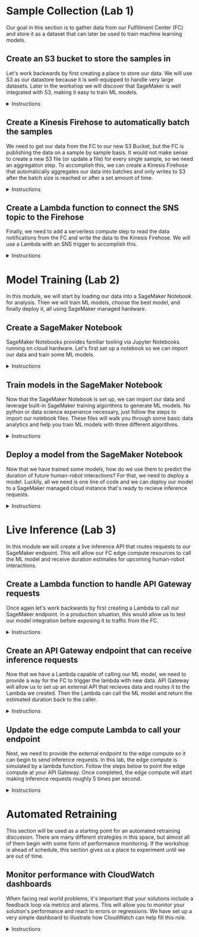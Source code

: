 # Sample Collection (Lab 1)

Our goal in this section is to gather data from our Fulfillment Center (FC) and store it as a dataset that can later be used to train machine learning models.

## Create an S3 bucket to store the samples in

Let's work backwards by first creating a place to store our data. We will use S3 as our datastore because it is well-equipped to handle very large datasets. Later in the workshop we will discover that SageMaker is well integrated with S3, making it easy to train ML models.

<details><summary>Instructions</summary>

1. Navigate to **S3** from the AWS home page.
![](https://ee-assets-prod-us-east-1.s3.amazonaws.com/modules/785900f1b98f44a78ece6ba902080043/v1/2-1-Go-To-S3.png)
2. Select the **+ Create bucket** button in the top-left.
![](https://ee-assets-prod-us-east-1.s3.amazonaws.com/modules/785900f1b98f44a78ece6ba902080043/v1/2-2-S3-Home.png)
3. Type in `aim368-samples-bucket-<FIRSTNAME>-<LASTNAME>` (e.g. `aim368-samples-bucket-mike-calder`)
> :warning: **Please follow all naming instructions**: Failure to do so could prevent parts of the lab from working!
4. Click the **Create** button in the bottom-left of the pane.
![](https://ee-assets-prod-us-east-1.s3.amazonaws.com/modules/785900f1b98f44a78ece6ba902080043/v1/2-3-Create-Bucket.png)
5. Verify the bucket was created by finding it in the list.
![](https://ee-assets-prod-us-east-1.s3.amazonaws.com/modules/785900f1b98f44a78ece6ba902080043/v1/2-4-Bucket-Created.png)

</details>

## Create a Kinesis Firehose to automatically batch the samples

We need to get our data from the FC to our new S3 Bucket, but the FC is publishing the data on a sample by sample basis. It would not make sense to create a new S3 file (or update a file) for every single sample, so we need an aggregation step. To accomplish this, we can create a Kinesis Firehose that automatically aggregates our data into batches and only writes to S3 after the batch size is reached or after a set amount of time.

<details><summary>Instructions</summary>

1. Navigate to **Kinesis** from the AWS home page.
![](https://ee-assets-prod-us-east-1.s3.amazonaws.com/modules/785900f1b98f44a78ece6ba902080043/v1/3-1-Go-To-Kinesis.png)
2. Select the **Get started** button in the top-middle area.
![](https://ee-assets-prod-us-east-1.s3.amazonaws.com/modules/785900f1b98f44a78ece6ba902080043/v1/3-2-Kinesis-Home.png)
3. In the Kinesis Firehose box, click **Create delivery stream**.
![](https://ee-assets-prod-us-east-1.s3.amazonaws.com/modules/785900f1b98f44a78ece6ba902080043/v1/3-3-Create-Firehose-1.png)
4. Enter `SampleCollectionFirehose` for the delivery stream name.
![](https://ee-assets-prod-us-east-1.s3.amazonaws.com/modules/785900f1b98f44a78ece6ba902080043/v1/3-4-Create-Firehose-2.png)
5. Click the **Next** button in the bottom-right.
![](https://ee-assets-prod-us-east-1.s3.amazonaws.com/modules/785900f1b98f44a78ece6ba902080043/v1/3-5-Create-Firehose-3.png)
6. Click the **Next** button in the bottom-right again.
![](https://ee-assets-prod-us-east-1.s3.amazonaws.com/modules/785900f1b98f44a78ece6ba902080043/v1/3-6-Create-Firehose-4.png)
7. Under **S3 destination**, select your bucket and click **Next** again.
![](https://ee-assets-prod-us-east-1.s3.amazonaws.com/modules/785900f1b98f44a78ece6ba902080043/v1/3-7-Create-Firehose-5.png)
8. Under **Permissions** click **Create new or choose**.
![](https://ee-assets-prod-us-east-1.s3.amazonaws.com/modules/785900f1b98f44a78ece6ba902080043/v1/3-8-Create-Firehose-6.png)
9. Select **SampleCollectionFirehoseRole** in the first dropdown.
10. Select **SampleCollectionFirehosePolicy**  in the second dropdown.
11. Click the **Allow** button in the bottom-right.
![](https://ee-assets-prod-us-east-1.s3.amazonaws.com/modules/785900f1b98f44a78ece6ba902080043/v1/3-9-Create-Firehose-7.png)
12. Click the **Next** button in the bottom-right again.
![](https://ee-assets-prod-us-east-1.s3.amazonaws.com/modules/785900f1b98f44a78ece6ba902080043/v1/3-10-Create-Firehose-8.png)
13. Select **Create delivery stream** in the bottom-right.
![](https://ee-assets-prod-us-east-1.s3.amazonaws.com/modules/785900f1b98f44a78ece6ba902080043/v1/3-11-Create-Firehose-9.png)
14. Verify the Kinesis Firehose has started creating.
![](https://ee-assets-prod-us-east-1.s3.amazonaws.com/modules/785900f1b98f44a78ece6ba902080043/v1/3-12-Firehose-Creating.png)
16. Verify the Kinesis Firehose was created.
![](https://ee-assets-prod-us-east-1.s3.amazonaws.com/modules/785900f1b98f44a78ece6ba902080043/v1/3-13-Firehose-Created.png)

</details>

## Create a Lambda function to connect the SNS topic to the Firehose

Finally, we need to add a serverless compute step to read the data notifications from the FC and write the data to the Kinesis Firehose. We will use a Lambda with an SNS trigger to accomplish this.

<details><summary>Instructions</summary>

1. Navigate to **Lambda** from the AWS home page.
![](https://ee-assets-prod-us-east-1.s3.amazonaws.com/modules/785900f1b98f44a78ece6ba902080043/v1/4-1-Go-To-Lambda.png)
2. Select the **Create function** button in the top-right.
![](https://ee-assets-prod-us-east-1.s3.amazonaws.com/modules/785900f1b98f44a78ece6ba902080043/v1/4-2-Create-Function-1.png)
3. Enter `SampleCollectionLambdaFunction` for the function name.
4. Select **Python 3.8** in the dropdown for the runtime.
5. Click **Choose or create an execution role**.
![](https://ee-assets-prod-us-east-1.s3.amazonaws.com/modules/785900f1b98f44a78ece6ba902080043/v1/4-3-Create-Function-2.png)
6. Click the **Use an existing role** radio button.
7. Select **SampleCollectionLambdaRole** in the dropdown.
8. Click the **Create function** button in the bottom-right.
![](https://ee-assets-prod-us-east-1.s3.amazonaws.com/modules/785900f1b98f44a78ece6ba902080043/v1/4-4-Create-Function-3.png)
9. Verify the function has been created.
![](https://ee-assets-prod-us-east-1.s3.amazonaws.com/modules/785900f1b98f44a78ece6ba902080043/v1/4-5-Function-Created.png)
10. Copy-paste the following code into the **Function code** box: (replacing the sample code already there)
    ```python
    import boto3
    
    firehose = boto3.client('firehose')
    
    def lambda_handler(event, context):
        sample = event['Records'][0]['Sns']['Message']
        firehose.put_record(
            DeliveryStreamName = 'SampleCollectionFirehose',
            Record = {'Data': sample.encode('UTF-8')}
        )
    ```
11. Click the **Save** button in the top-right corner.
![](https://ee-assets-prod-us-east-1.s3.amazonaws.com/modules/785900f1b98f44a78ece6ba902080043/v1/4-6-Function-Code.png)
12. In the top-left, click the **+ Add trigger** button.
![](https://ee-assets-prod-us-east-1.s3.amazonaws.com/modules/785900f1b98f44a78ece6ba902080043/v1/4-7-Add-Trigger-1.png)
13. Select **SNS** in the trigger configuration dropdown.
14. Click the **Add** button in the bottom-right.
![](https://ee-assets-prod-us-east-1.s3.amazonaws.com/modules/785900f1b98f44a78ece6ba902080043/v1/4-8-Add-Trigger-2.png)
15. Verify the trigger has been added.
![](https://ee-assets-prod-us-east-1.s3.amazonaws.com/modules/785900f1b98f44a78ece6ba902080043/v1/4-9-Trigger-Added.png)

</details>

# Model Training (Lab 2)

In this module, we will start by loading our data into a SageMaker Notebook for analysis. Then we will train ML models, choose the best model, and finally deploy it, all using SageMaker managed hardware.

## Create a SageMaker Notebook

SageMaker Notebooks provides familiar tooling via Jupyter Notebooks running on cloud hardware. Let's first set up a notebook so we can import our data and train some ML models.

<details><summary>Instructions</summary>

1. Navigate to **Amazon SageMaker** from the AWS home page.
![](https://ee-assets-prod-us-east-1.s3.amazonaws.com/modules/dc759d1485734b1481cbd9beab219de2/v1/6-1-Go-To-SageMaker.png)
2. Select **Notebook Instances** in the left panel under **Notebooks**.
![](https://ee-assets-prod-us-east-1.s3.amazonaws.com/modules/dc759d1485734b1481cbd9beab219de2/v1/6-2-SageMaker-Home.png)
3. Click the **Create notebook instance** button in the top-right.
![](https://ee-assets-prod-us-east-1.s3.amazonaws.com/modules/dc759d1485734b1481cbd9beab219de2/v1/6-3-Create-Notebook-1.png)
4. Enter `ModelTrainingNotebook` for the notebook instance name.
![](https://ee-assets-prod-us-east-1.s3.amazonaws.com/modules/dc759d1485734b1481cbd9beab219de2/v1/6-4-Create-Notebook-2.png)
5. Click the **Create notebook instance** button in the bottom-right.
![](https://ee-assets-prod-us-east-1.s3.amazonaws.com/modules/dc759d1485734b1481cbd9beab219de2/v1/6-5-Create-Notebook-3.png)
6. Verify the Amazon SageMaker notebook has started creating.
![](https://ee-assets-prod-us-east-1.s3.amazonaws.com/modules/dc759d1485734b1481cbd9beab219de2/v1/6-6-Notebook-Creating.png)
7. Wait for the notebook to have the **InService** status. (3-5 minutes)
![](https://ee-assets-prod-us-east-1.s3.amazonaws.com/modules/dc759d1485734b1481cbd9beab219de2/v1/6-7-Notebook-Created.png)

</details>

## Train models in the SageMaker Notebook

Now that the SageMaker Notebook is set up, we can import our data and leverage built-in SageMaker training algorithms to generate ML models. No python or data science experience necessary, just follow the steps to import our notebook files. These files will walk you through some basic data analytics and help you train ML models with three different algorithms.

<details><summary>Instructions</summary>

1. Click **Open JupyterLab** in the right-most column.
![](https://ee-assets-prod-us-east-1.s3.amazonaws.com/modules/dc759d1485734b1481cbd9beab219de2/v1/6-8-Open-JupyterLab.png)
2. Select the git clone logo in the top-right of the middle pane.
![](https://ee-assets-prod-us-east-1.s3.amazonaws.com/modules/dc759d1485734b1481cbd9beab219de2/v1/6-9-Clone-Repo-1.png)
3. Enter `https://github.com/mike-calder/AIM368-Notebooks.git` and hit **CLONE**.
![](https://ee-assets-prod-us-east-1.s3.amazonaws.com/modules/dc759d1485734b1481cbd9beab219de2/v1/6-10-Clone-Repo-2.png)
4. Double-click the **AIM368-Notebooks** folder in the top-left.
![](https://ee-assets-prod-us-east-1.s3.amazonaws.com/modules/dc759d1485734b1481cbd9beab219de2/v1/6-11-Open-Notebook-1.png)
5. Double-click the **Data-Analysis.ipynb** file in the top-left.
![](https://ee-assets-prod-us-east-1.s3.amazonaws.com/modules/dc759d1485734b1481cbd9beab219de2/v1/6-12-Open-Notebook-2.png)
6. Walk through the notebook by typing *Shift+Enter* on each individual cell.
![](https://ee-assets-prod-us-east-1.s3.amazonaws.com/modules/dc759d1485734b1481cbd9beab219de2/v1/6-13-Open-Notebook-3.png)
7. Repeat this process for each of the three model training notebooks:
    * **K-Nearest-Neighbors.ipynb**
    * **Linear-Learner.ipynb**
    * **XGBoost.ipynb**

</details>

## Deploy a model from the SageMaker Notebook

Now that we have trained some models, how do we use them to predict the duration of future human-robot interactions? For that, we need to deploy a model. Luckily, all we need is one line of code and we can deploy our model to a SageMaker managed cloud instance that's ready to recieve inference requests.

<details><summary>Instructions</summary>

1. Of the three models you trained, choose one to deploy for the accuracy competition.
2. Below that model's training output, create a new notebook cell with the following code:

    ```python
    model.deploy(initial_instance_count = 1,
                 instance_type = 'ml.t2.medium',
                 endpoint_name = 'LiveInferenceEndpoint')
    ```
3. Deploy the model by pressing *Shift+Enter* in the new cell.

</details>

# Live Inference (Lab 3)

In this module we will create a live inference API that routes requests to our SageMaker endpoint. This will allow our FC edge compute resources to call the ML model and receive duration estimates for upcoming human-robot interactions.

## Create a Lambda function to handle API Gateway requests

Once again let's work backwards by first creating a Lambda to call our SageMaker endpoint. In a production situation, this would allow us to test our model integration before exposing it to traffic from the FC.

<details><summary>Instructions</summary>

1. Navigate to **Lambda** from the AWS home page.
![](https://ee-assets-prod-us-east-1.s3.amazonaws.com/modules/081d07a12a994c7f936e1eca52901f18/v1/7-1-Go-To-Lambda.png)
2. Select the **Create function** button in the top-right.
![](https://ee-assets-prod-us-east-1.s3.amazonaws.com/modules/081d07a12a994c7f936e1eca52901f18/v1/7-2-Create-Function-1.png)
3. Enter `LiveInferenceLambdaFunction` for the function name.
4. Select **Python 3.8** in the dropdown for the runtime.
5. Click **Choose or create an execution role**.
![](https://ee-assets-prod-us-east-1.s3.amazonaws.com/modules/081d07a12a994c7f936e1eca52901f18/v1/7-3-Create-Function-2.png)
6. Click the **Use an existing role** radio button.
7. Select **LiveInferenceLambdaRole** in the dropdown.
8. Click the **Create function** button in the bottom-right.
![](https://ee-assets-prod-us-east-1.s3.amazonaws.com/modules/081d07a12a994c7f936e1eca52901f18/v1/7-4-Create-Function-3.png)
9. Verify the function has been created.
![](https://ee-assets-prod-us-east-1.s3.amazonaws.com/modules/081d07a12a994c7f936e1eca52901f18/v1/7-5-Function-Created.png)
10. Copy-paste the following code into the **Function code** box: (replacing the sample code thats already there)
    ```python
    import boto3
    
    sagemaker = boto3.client('sagemaker-runtime')
    
    def lambda_handler(event, context):
        features = event['queryStringParameters']['features']
        response = sagemaker.invoke_endpoint(EndpointName = 'LiveInferenceEndpoint',
                                             ContentType = 'text/csv',
                                             Body = features)
        
        inference = response['Body'].read().decode()
        
        return {
            'statusCode': 200,
            'body': inference
        }
    ```
11. Click the **Save** button in the top-right corner.
![](https://ee-assets-prod-us-east-1.s3.amazonaws.com/modules/081d07a12a994c7f936e1eca52901f18/v1/7-6-Function-Code.png)
12. Verify that the function updated successfully.
![](https://ee-assets-prod-us-east-1.s3.amazonaws.com/modules/081d07a12a994c7f936e1eca52901f18/v1/7-7-Function-Updated.png)

</details>

## Create an API Gateway endpoint that can receive inference requests

Now that we have a Lambda capable of calling our ML model, we need to provide a way for the FC to trigger the lambda with new data. API Gateway will allow us to set up an external API that recieves data and routes it to the Lambda we created. Then the Lambda can call the ML model and return the estimated duration back to the caller.

<details><summary>Instructions</summary>

1. Navigate to **API Gateway** from the AWS home page.
![](https://ee-assets-prod-us-east-1.s3.amazonaws.com/modules/081d07a12a994c7f936e1eca52901f18/v1/8-1-Go-To-API-Gateway.png)
2. Click **Get Started** in the top-middle, then **Ok** to clear the popup.
![](https://ee-assets-prod-us-east-1.s3.amazonaws.com/modules/081d07a12a994c7f936e1eca52901f18/v1/8-2-API-Gateway-Home.png)
3. Choose **REST** for the protocol type and select the **New API** radio button.
4. Type `LiveInferenceAPI` for the name, then click **Create API** in the bottom-right.
![](https://ee-assets-prod-us-east-1.s3.amazonaws.com/modules/081d07a12a994c7f936e1eca52901f18/v1/8-3-Create-API.png)
5. At the top of the page, click the **Actions** drop down and select **Create Resource**.
![](https://ee-assets-prod-us-east-1.s3.amazonaws.com/modules/081d07a12a994c7f936e1eca52901f18/v1/8-4-Create-Resource-1.png)
6. Type `liveinference` as the resource name, then click **Create Resource**.
![](https://ee-assets-prod-us-east-1.s3.amazonaws.com/modules/081d07a12a994c7f936e1eca52901f18/v1/8-5-Create-Resource-2.png)
7. At the top of the page, click the **Actions** drop down and select **Create Method**.
![](https://ee-assets-prod-us-east-1.s3.amazonaws.com/modules/081d07a12a994c7f936e1eca52901f18/v1/8-6-Create-Method-1.png)
8. Click the drop down that appears, select **GET**, then click the check mark to confirm.
![](https://ee-assets-prod-us-east-1.s3.amazonaws.com/modules/081d07a12a994c7f936e1eca52901f18/v1/8-7-Create-Method-2.png)
9. On the page that appears, check the checkbox to enable **Use Lambda Proxy integration**.
10. In the **Lambda Function** field, type `LiveInferenceLambdaFunction` and click **Save**.
![](https://ee-assets-prod-us-east-1.s3.amazonaws.com/modules/081d07a12a994c7f936e1eca52901f18/v1/8-8-Create-Method-3.png)
11. Click **Ok** to confirm the new permissions for your Lambda function.
![](https://ee-assets-prod-us-east-1.s3.amazonaws.com/modules/081d07a12a994c7f936e1eca52901f18/v1/8-9-Create-Method-4.png)
12. After a few moments you should see a diagram of your **GET - Method Execution**, click **Method Request**.
![](https://ee-assets-prod-us-east-1.s3.amazonaws.com/modules/081d07a12a994c7f936e1eca52901f18/v1/8-10-Query-Parameters-1.png)
12. Click on **URL Query String Parameters** and **+ Add query string** to expand the section.
![](https://ee-assets-prod-us-east-1.s3.amazonaws.com/modules/081d07a12a994c7f936e1eca52901f18/v1/8-11-Query-Parameters-2.png)
13. Type `features` in the box that says *myQueryString*, then click the check mark.
![](https://ee-assets-prod-us-east-1.s3.amazonaws.com/modules/081d07a12a994c7f936e1eca52901f18/v1/8-12-Query-Parameters-3.png)
14. At the top of the page, click the **Actions** drop down and select **Deploy API**.
![](https://ee-assets-prod-us-east-1.s3.amazonaws.com/modules/081d07a12a994c7f936e1eca52901f18/v1/8-13-Deploy-API-1.png)
15. For **Deployment Stage** select **\[New Stage\]** to expand the section.
16. Type in `<FIRSTNAME>-<LASTNAME>` (e.g. `mike-calder`) for the stage name and click **Deploy**.
![](https://ee-assets-prod-us-east-1.s3.amazonaws.com/modules/081d07a12a994c7f936e1eca52901f18/v1/8-14-Deploy-API-2.png)
17. In the middle pane, click the arrow to expand your stage view.
18. Under your **liveinference** resource, click **GET** to open the method page.
19. In the right pane, copy the **Invoke URL** in the blue box at the top.
![](https://ee-assets-prod-us-east-1.s3.amazonaws.com/modules/081d07a12a994c7f936e1eca52901f18/v1/8-15-Invoke-URL.png)
> :warning: Make sure this URL ends in **liveinference**, if it does not please ask for help!

</details>

## Update the edge compute Lambda to call your endpoint

Next, we need to provide the external endpoint to the edge compute so it can begin to send inference requests.  In this lab, the edge compute is simulated by a lambda function.  Follow the steps below to point the edge compute at your API Gateway. Once completed, the edge compute will start making inference requests roughly 5 times per second.

<details><summary>Instructions</summary>

1. Navigate to **Lambda** from the AWS home page.
![](https://ee-assets-prod-us-east-1.s3.amazonaws.com/modules/081d07a12a994c7f936e1eca52901f18/v1/9-1-Go-To-Lambda.png)
2. Select **EdgeComputeLambdaFunction**.
![](https://ee-assets-prod-us-east-1.s3.amazonaws.com/modules/081d07a12a994c7f936e1eca52901f18/v1/9-2-Lambda-Functions.png)
3. Scroll down to **Environment Variables**.
![](https://ee-assets-prod-us-east-1.s3.amazonaws.com/modules/081d07a12a994c7f936e1eca52901f18/v1/9-3-Environment-Variable-1.png)
4. In the blank field next to **LIVE_INFERENCE_API_GATEWAY_URL**, paste your URL.
5. Click the **Save** button in the top-right.
![](https://ee-assets-prod-us-east-1.s3.amazonaws.com/modules/081d07a12a994c7f936e1eca52901f18/v1/9-4-Environment-Variable-2.png)
6. Verify that the function updated successfully.
![](https://ee-assets-prod-us-east-1.s3.amazonaws.com/modules/081d07a12a994c7f936e1eca52901f18/v1/9-5-Environment-Variable-3.png)

</details>

# Automated Retraining

This section will be used as a starting point for an automated retraining discussion. There are many different strategies in this space, but almost all of them begin with some form of performance monitoring. If the workshop is ahead of schedule, this section gives us a place to experiment until we are out of time.

## Monitor performance with CloudWatch dashboards

When facing real world problems, it's important that your solutions include a feedback loop via metrics and alarms. This will allow you to monitor your solution's performance and react to errors or regressions. We have set up a very simple dashboard to illustrate how CloudWatch can help fill this role.

<details><summary>Instructions</summary>

1. Navigate to **CloudWatch** from the AWS home page.
![](https://ee-assets-prod-us-east-1.s3.amazonaws.com/modules/75e7b2a625d64da9ac4e26806521463f/v1/10-1-Go-To-CloudWatch.png)
2. Select **Dashboards** in the top of the left pane.
![](https://ee-assets-prod-us-east-1.s3.amazonaws.com/modules/75e7b2a625d64da9ac4e26806521463f/v1/10-2-CloudWatch-Home.png)
3. Click on **LiveInferenceDashboard** in the list.
![](https://ee-assets-prod-us-east-1.s3.amazonaws.com/modules/75e7b2a625d64da9ac4e26806521463f/v1/10-3-Dashboards.png)
4. Monitor the performance of your ML application.
![](https://ee-assets-prod-us-east-1.s3.amazonaws.com/modules/75e7b2a625d64da9ac4e26806521463f/v1/10-4-Dashboard.png)

</details>
